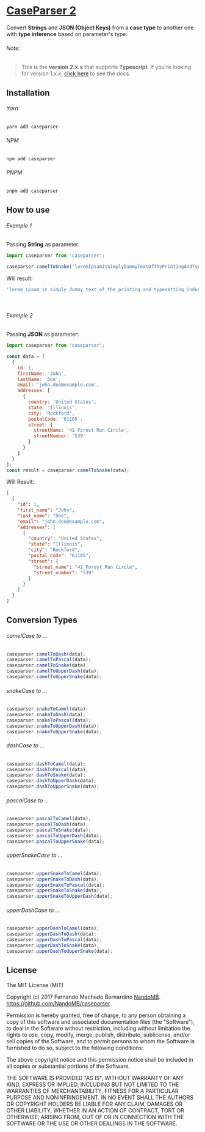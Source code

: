 # [CaseParser 2](https://github.com/NandoMB/caseparser)
Convert **Strings** and **JSON (Object Keys)** from a **case type** to another one with **type inference** based on parameter's type.


###### Note:
>  This is the **version 2.x.x** that supports **Typescript**. If you're looking for version 1.x.x, [click here](https://github.com/NandoMB/caseparser/tree/v1.x.x) to see the docs.


## Installation

###### Yarn
```sh
yarn add caseparser
```
###### NPM
```sh
npm add caseparser
```
###### PNPM
```sh
pnpm add caseparser
```

## How to use

###### Example 1
Passing **String** as parameter:
```ts
import caseparser from 'caseparser';

caseparser.camelToSnake('loremIpsumIsSimplyDummyTextOfThePrintingAndTypesettingIndustry');
```
Will result:
```ts
'lorem_ipsum_is_simply_dummy_text_of_the_printing_and_typesetting_industry'
```
<br/>

###### Example 2
Passing **JSON** as parameter:
```js
import caseparser from 'caseparser';

const data = [
  {
    id: 1,
    firstName: 'John',
    lastName: 'Doe',
    email: 'john.doe@example.com',
    addresses: [
      {
        country: 'United States',
        state: 'Illinois',
        city: 'Rockford',
        postalCode: '61105',
        street: {
          streetName: '41 Forest Run Circle',
          streetNumber: '539'
        }
      }
    ]
  }
];
const result = caseparser.camelToSnake(data);
```
Will Result:
```json
[
  {
    "id": 1,
    "first_name": "John",
    "last_name": "Doe",
    "email": "john.doe@example.com",
    "addresses": [
      {
        "country": "United States",
        "state": "Illinois",
        "city": "Rockford",
        "postal_code": "61105",
        "street": {
          "street_name": "41 Forest Run Circle",
          "street_number": "539"
        }
      }
    ]
  }
]
```

## Conversion Types

###### camelCase to ...
```js
caseparser.camelToDash(data);
caseparser.camelToPascal(data);
caseparser.camelToSnake(data);
caseparser.camelToUpperDash(data);
caseparser.camelToUpperSnake(data);
```
###### snakeCase to ...
```js
caseparser.snakeToCamel(data);
caseparser.snakeToDash(data);
caseparser.snakeToPascal(data);
caseparser.snakeToUpperDash(data);
caseparser.snakeToUpperSnake(data);
```
###### dashCase to ...
```js
caseparser.dashToCamel(data);
caseparser.dashToPascal(data);
caseparser.dashToSnake(data);
caseparser.dashToUpperDash(data);
caseparser.dashToUpperSnake(data);
```
###### pascalCase to ...
```js
caseparser.pascalToCamel(data);
caseparser.pascalToDash(data);
caseparser.pascalToSnake(data);
caseparser.pascalToUpperDash(data);
caseparser.pascalToUpperSnake(data);
```
###### upperSnakeCase to ...
```js
caseparser.upperSnakeToCamel(data);
caseparser.upperSnakeToDash(data);
caseparser.upperSnakeToPascal(data);
caseparser.upperSnakeToSnake(data);
caseparser.upperSnakeToUpperDash(data);
```
###### upperDashCase to ...
```js
caseparser.upperDashToCamel(data);
caseparser.upperDashToDash(data);
caseparser.upperDashToPascal(data);
caseparser.upperDashToSnake(data);
caseparser.upperDashToUpperSnake(data);
```

## License
The MIT License (MIT)

Copyright (c) 2017 Fernando Machado Bernardino
[NandoMB](https://github.com/NandoMB). https://github.com/NandoMB/caseparser

Permission is hereby granted, free of charge, to any person obtaining a copy
of this software and associated documentation files (the "Software"), to deal
in the Software without restriction, including without limitation the rights
to use, copy, modify, merge, publish, distribute, sublicense, and/or sell
copies of the Software, and to permit persons to whom the Software is
furnished to do so, subject to the following conditions:

The above copyright notice and this permission notice shall be included in all
copies or substantial portions of the Software.

THE SOFTWARE IS PROVIDED "AS IS", WITHOUT WARRANTY OF ANY KIND, EXPRESS OR
IMPLIED, INCLUDING BUT NOT LIMITED TO THE WARRANTIES OF MERCHANTABILITY,
FITNESS FOR A PARTICULAR PURPOSE AND NONINFRINGEMENT. IN NO EVENT SHALL THE
AUTHORS OR COPYRIGHT HOLDERS BE LIABLE FOR ANY CLAIM, DAMAGES OR OTHER
LIABILITY, WHETHER IN AN ACTION OF CONTRACT, TORT OR OTHERWISE, ARISING FROM,
OUT OF OR IN CONNECTION WITH THE SOFTWARE OR THE USE OR OTHER DEALINGS IN THE
SOFTWARE.
